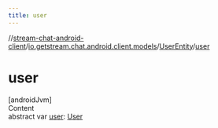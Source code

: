 ```yaml
---
title: user
---
```

//[stream-chat-android-client](../../../index.md)/[io.getstream.chat.android.client.models](../index.md)/[UserEntity](index.md)/[user](user.md)



# user  
[androidJvm]  
Content  
abstract var [user](user.md): [User](../User/index.md)  



